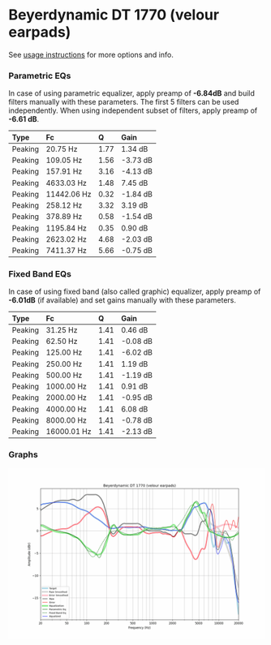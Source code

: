 # Beyerdynamic DT 1770 (velour earpads)
See [usage instructions](https://github.com/jaakkopasanen/AutoEq#usage) for more options and info.

### Parametric EQs
In case of using parametric equalizer, apply preamp of **-6.84dB** and build filters manually
with these parameters. The first 5 filters can be used independently.
When using independent subset of filters, apply preamp of **-6.61 dB**.

| Type    | Fc          |    Q | Gain     |
|:--------|:------------|:-----|:---------|
| Peaking | 20.75 Hz    | 1.77 | 1.34 dB  |
| Peaking | 109.05 Hz   | 1.56 | -3.73 dB |
| Peaking | 157.91 Hz   | 3.16 | -4.13 dB |
| Peaking | 4633.03 Hz  | 1.48 | 7.45 dB  |
| Peaking | 11442.06 Hz | 0.32 | -1.84 dB |
| Peaking | 258.12 Hz   | 3.32 | 3.19 dB  |
| Peaking | 378.89 Hz   | 0.58 | -1.54 dB |
| Peaking | 1195.84 Hz  | 0.35 | 0.90 dB  |
| Peaking | 2623.02 Hz  | 4.68 | -2.03 dB |
| Peaking | 7411.37 Hz  | 5.66 | -0.75 dB |

### Fixed Band EQs
In case of using fixed band (also called graphic) equalizer, apply preamp of **-6.01dB**
(if available) and set gains manually with these parameters.

| Type    | Fc          |    Q | Gain     |
|:--------|:------------|:-----|:---------|
| Peaking | 31.25 Hz    | 1.41 | 0.46 dB  |
| Peaking | 62.50 Hz    | 1.41 | -0.08 dB |
| Peaking | 125.00 Hz   | 1.41 | -6.02 dB |
| Peaking | 250.00 Hz   | 1.41 | 1.19 dB  |
| Peaking | 500.00 Hz   | 1.41 | -1.19 dB |
| Peaking | 1000.00 Hz  | 1.41 | 0.91 dB  |
| Peaking | 2000.00 Hz  | 1.41 | -0.95 dB |
| Peaking | 4000.00 Hz  | 1.41 | 6.08 dB  |
| Peaking | 8000.00 Hz  | 1.41 | -0.78 dB |
| Peaking | 16000.01 Hz | 1.41 | -2.13 dB |

### Graphs
![](./Beyerdynamic%20DT%201770%20(velour%20earpads).png)